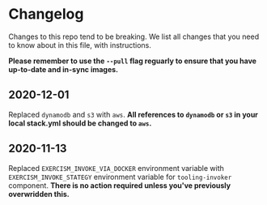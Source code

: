 # Changelog

Changes to this repo tend to be breaking.
We list all changes that you need to know about in this file, with instructions.

**Please remember to use the `--pull` flag reguarly to ensure that you have up-to-date and in-sync images.**

## 2020-12-01

Replaced `dynamodb` and `s3` with `aws`.
**All references to `dynamodb` or `s3` in your local stack.yml should be changed to `aws`.**

## 2020-11-13

Replaced `EXERCISM_INVOKE_VIA_DOCKER` environment variable with `EXERCISM_INVOKE_STATEGY` environment variable for `tooling-invoker` component.
**There is no action required unless you've previously overwridden this.**
